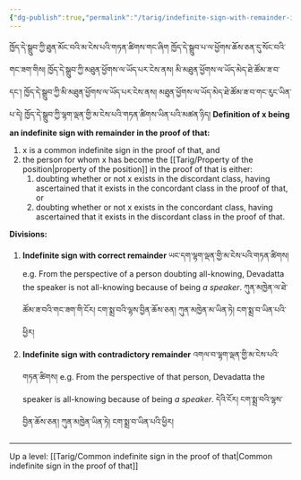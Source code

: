 ```yaml
---
{"dg-publish":true,"permalink":"/tarig/indefinite-sign-with-remainder-in-the-proof-of-that/"}
---
```


ཁྱོད་དེ་སྒྲུབ་ཀྱི་ཐུན་མོང་བའི་མ་ངེས་པའི་གཏན་ཚིགས་གང་ཞིག ཁྱོད་དེ་སྒྲུབ་པ་ལ་ཕྱོགས་ཆོས་ཅན་དུ་སོང་བའི་གང་ཟག་གིས། 
ཁྱོད་དེ་སྒྲུབ་ཀྱི་མཐུན་ཕྱོགས་ལ་ཡོད་པར་ངེས་ནས། མི་མཐུན་ཕྱོགས་ལ་ཡོད་མེད་ཐེ་ཚོམ་ཟ་བ་དང་། ཁྱོད་དེ་སྒྲུབ་ཀྱི་མི་མཐུན་ཕྱོགས་ལ་ཡོད་པར་ངེས་ནས། 
མཐུན་ཕྱོགས་ལ་ཡོད་མེད་ཐེ་ཚོམ་ཟ་བ་གང་རུང་ཡིན་པ་དེ། ཁྱོད་དེ་སྒྲུབ་ཀྱི་ལྷག་ལྡན་གྱི་མ་ངེས་པའི་གཏན་ཚིགས་ཡིན་པའི་མཚན་ཉིད།
**Definition of x being an indefinite sign with remainder in the proof of that:**
1. x is a common indefinite sign in the proof of that, and
2. the person for whom x has become the [[Tarig/Property of the position\|property of the position]] in the proof of that is either:
	1. doubting whether or not x exists in the discordant class, having ascertained that it exists in the concordant class in the proof of that, or
	2. doubting whether or not x exists in the concordant class, having ascertained that it exists in the discordant class in the proof of that.

**Divisions:**
1. **Indefinite sign with correct remainder**
   ཡང་དག་ལྷག་ལྡན་གྱི་མ་ངེས་པའི་གཏན་ཚིགས།
   e.g. From the perspective of a person doubting all-knowing, Devadatta the speaker is not all-knowing because of being *a speaker*.
   ཀུན་མཁྱེན་ལ་ཐེ་ཚོམ་ཟ་བའི་གང་ཟག་གི་ངོར། ངག་སྨྲ་བའི་ལྷས་བྱིན་ཆོས་ཅན། ཀུན་མཁྱེན་མ་ཡིན་ཏེ། ངག་སྨྲ་བ་ཡིན་པའི་ཕྱིར།
2. **Indefinite sign with contradictory remainder** 
   འགལ་བ་ལྷག་ལྡན་གྱི་མ་ངེས་པའི་གཏན་ཚིགས།
   e.g. From the perspective of that person, Devadatta the speaker is all-knowing because of being *a speaker*. དེའི་ངོར། ངག་སྨྲ་བའི་ལྷས་བྱིན་ཆོས་ཅན། ཀུན་མཁྱེན་ཡིན་ཏེ། ངག་སྨྲ་བ་ཡིན་པའི་ཕྱིར།

---
Up a level: [[Tarig/Common indefinite sign in the proof of that\|Common indefinite sign in the proof of that]]